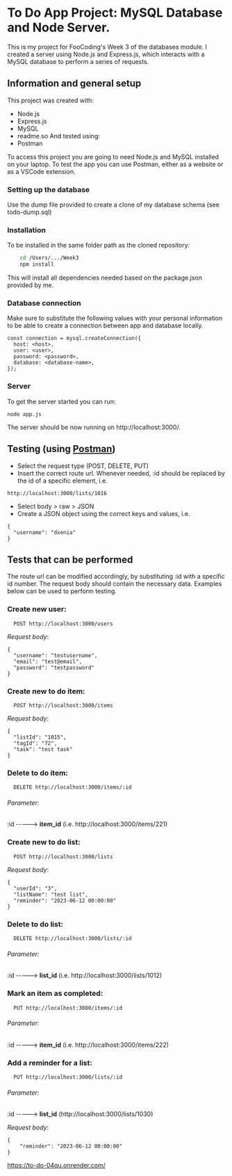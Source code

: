 # To Do App Project: MySQL Database and Node Server.

This is my project for FooCoding's Week 3 of the databases module. I created a server using Node.js and Express.js, which interacts with a MySQL database to perform a series of requests.

## Information and general setup

This project was created with:

- Node.js
- Express.js
- MySQL
- readme.so
  And tested using:
- Postman

To access this project you are going to need Node.js and MySQL installed on your laptop. To test the app you can use Postman, either as a website or as a VSCode extension.

### Setting up the database

Use the dump file provided to create a clone of my database schema (see todo-dump.sql)

### Installation

To be installed in the same folder path as the cloned repository:

```bash
    cd /Users/.../Week3
    npm install
```

This will install all dependencies needed based on the package.json provided by me.

### Database connection

Make sure to substitute the following values with your personal information to be able to create a connection between app and database locally.

```
const connection = mysql.createConnection({
  host: <host>,
  user: <user>,
  password: <password>,
  database: <database-name>,
});
```

### Server

To get the server started you can run:

```
node app.js
```

The server should be now running on http://localhost:3000/.

## Testing (using [Postman](https://www.postman.com/))

- Select the request type (POST, DELETE, PUT)
- Insert the correct route url. Whenever needed, :id should be replaced by the id of a specific element, i.e.

```
http://localhost:3000/lists/1016
```

- Select body > raw > JSON
- Create a JSON object using the correct keys and values, i.e.

```
{
  "username": "dxenia"
}
```

## Tests that can be performed

The route url can be modified accordingly, by substituting :id with a specific id number. The request body should contain the necessary data.
Examples below can be used to perform testing.

### Create new user:

```http
  POST http://localhost:3000/users
```

_Request body_:

```
{
  "username": "testusername",
  "email": "test@email",
  "password": "testpassword"
}
```

### Create new to do item:

```http
  POST http://localhost:3000/items
```

_Request body_:

```
{
  "listId": "1015",
  "tagId": "72",
  "task": "test task"
}
```

### Delete to do item:

```http
  DELETE http://localhost:3000/items/:id
```

###### _Parameter_:

:id -----> **item_id** (i.e. http://localhost:3000/items/221)

### Create new to do list:

```http
  POST http://localhost:3000/lists
```

_Request body_:

```
{
  "userId": "3",
  "listName": "test list",
  "reminder": "2023-06-12 00:00:00"
}
```

### Delete to do list:

```http
  DELETE http://localhost:3000/lists/:id
```

###### _Parameter_:

:id -----> **list_id** (i.e. http://localhost:3000/lists/1012)

### Mark an item as completed:

```http
  PUT http://localhost:3000/items/:id
```

###### _Parameter_:

:id -----> **item_id** (i.e. http://localhost:3000/items/222)

### Add a reminder for a list:

```http
  PUT http://localhost:3000/lists/:id
```

###### _Parameter_:

:id -----> **list_id** (http://localhost:3000/lists/1030)

_Request body_:

```
{
    "reminder": "2023-06-12 00:00:00"
}
```

https://to-do-04qu.onrender.com/
